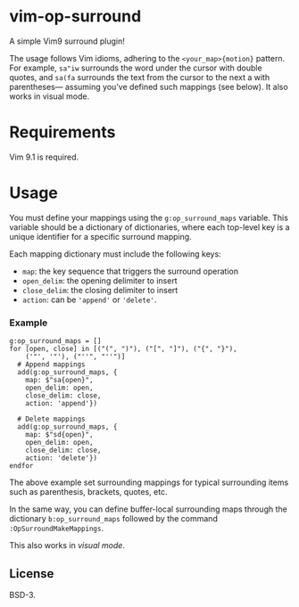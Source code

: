 # vim-op-surround

A simple Vim9 surround plugin!

The usage follows Vim idioms, adhering to the `<your_map>{motion}` pattern.
For example, `sa"iw` surrounds the word under the cursor with double quotes,
and `sa(fa` surrounds the text from the cursor to the next a with parentheses—
assuming you’ve defined such mappings (see below). It also works in visual
mode.

# Requirements

Vim 9.1 is required.

# Usage

You must define your mappings using the `g:op_surround_maps` variable. This
variable should be a dictionary of dictionaries, where each top-level key is a
unique identifier for a specific surround mapping.

Each mapping dictionary must include the following keys:

- `map`: the key sequence that triggers the surround operation
- `open_delim`: the opening delimiter to insert
- `close_delim`: the closing delimiter to insert
- `action`: can be `'append'` or `'delete'`.

### Example

```vim
g:op_surround_maps = []
for [open, close] in [("(", ")"), ("[", "]"), ("{", "}"),
    ('"', '"'), ("''", "''")]
  # Append mappings
  add(g:op_surround_maps, {
    map: $"sa{open}",
    open_delim: open,
    close_delim: close,
    action: 'append'})

  # Delete mappings
  add(g:op_surround_maps, {
    map: $"sd{open}",
    open_delim: open,
    close_delim: close,
    action: 'delete'})
endfor
```

The above example set surrounding mappings for typical surrounding items such
as parenthesis, brackets, quotes, etc.

In the same way, you can define buffer-local surrounding maps through the
dictionary `b:op_surround_maps` followed by the command
`:OpSurroundMakeMappings`.

This also works in _visual mode_.

## License

BSD-3.

<!-- DO NOT REMOVE vim-markdown-extras references DO NOT REMOVE-->
